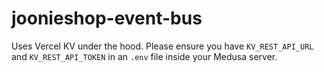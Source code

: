 # joonieshop-event-bus

Uses Vercel KV under the hood. Please ensure you have `KV_REST_API_URL` and `KV_REST_API_TOKEN` in an `.env` file inside your Medusa server.

